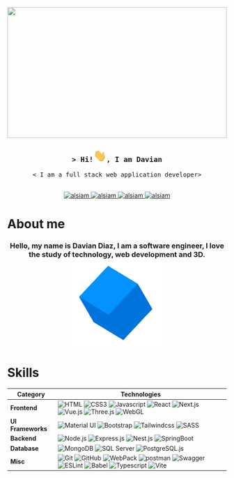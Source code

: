 <!-- Intro  -->
<img src="http://terminal.amorodio.es/files/2023/07/1366_2000-1038x576.jpg" width="100%" height="300">
<h3 align="center">
  <samp>&gt; Hi!<img src="https://raw.githubusercontent.com/ABSphreak/ABSphreak/master/gifs/Hi.gif" width="30px">, I am
    <b>Davian </b>
  </samp>
</h3>
<p align="center">
  <samp>
    < I am a full stack web application developer>
      <br>
      <br>
  </samp>
</p>

<p align="center">
  <a href="" target="_blank">
    <img src="https://img.shields.io/badge/LinkedIn-0077B5?style=for-the-badge&logo=linkedin&logoColor=white"
      alt="alsiam" />
  </a>
  <a href="" target="_blank">
    <img
      src="https://img.shields.io/badge/gmail-%23EA4335?style=for-the-badge&logo=gmail&logoColor=%23EA4335&labelColor=white"
      alt="alsiam" />
  </a>
  <a href="" target="_blank">
    <img src="https://img.shields.io/badge/Facebook-20BEFF?&style=for-the-badge&logo=facebook&logoColor=white"
      alt="alsiam" />
  </a>
  <a href="" target="_blank">
    <img src="https://img.shields.io/badge/Instagram-fe4164?style=for-the-badge&logo=instagram&logoColor=white"
      alt="alsiam" />
  </a>
</p>

<!-- About Section -->

# About me

<h3 align="center">Hello, my name is Davian Diaz, I am a software engineer, I love the study of technology, web
  development and 3D.
  <br />
  <img src="https://github.com/DavianDiazM/DavianDiazM/blob/main/static/cube-spinning.gif" alt="Descripción del GIF"
    width="40%" height="40%" />

  <br />


# Skills

| Category       | Technologies |
|----------------|--------------|
| **Frontend**   | <img src="https://img.shields.io/badge/HTML5-E34F26?style=for-the-badge&logo=html5&logoColor=white" alt="HTML"> <img src="https://img.shields.io/badge/CSS3-1572B6?style=for-the-badge&logo=css3&logoColor=white" alt="CSS3"> <img src="https://img.shields.io/badge/Javascript-F0DB4F?style=for-the-badge&labelColor=black&logo=javascript&logoColor=F0DB4F" alt="Javascript"> <img src="https://img.shields.io/badge/-React-61DBFB?style=for-the-badge&labelColor=black&logo=react&logoColor=61DBFB" alt="React"> <img src="https://img.shields.io/badge/next.js-000000?style=for-the-badge&logo=nextdotjs&logoColor=white" alt="Next.js"> <img src="https://img.shields.io/badge/Vue.js-%234FC08D?style=for-the-badge&logo=vuedotjs&logoColor=%234FC08D&labelColor=%23dcedf4" alt="Vue.js"> <img src="https://img.shields.io/badge/Three.js-%233C3C3D?style=for-the-badge&logo=threedotjs&logoColor=%23000000&labelColor=white" alt="Three.js"> <img src="https://img.shields.io/badge/WebGL-%23D81939?style=for-the-badge&logo=webgl&logoColor=%23990000&labelColor=white" alt="WebGL"> |
| **UI Frameworks** | <img src="https://img.shields.io/badge/Material%20UI-%23007FFF?style=for-the-badge&logo=mui&logoColor=%23007FFF&labelColor=%23242424" alt="Material UI"> <img src="https://img.shields.io/badge/Bootstrap-%237952B3?style=for-the-badge&logo=bootstrap&logoColor=%237952B3&labelColor=%23dcedf4" alt="Bootstrap"> <img src="https://img.shields.io/badge/Tailwindcss-%2306B6D4?style=for-the-badge&logo=tailwindcss&logoColor=%2306B6D4&labelColor=%23242424" alt="Tailwindcss"> <img src="https://img.shields.io/badge/SASS-hotpink.svg?style=for-the-badge&logo=SASS&logoColor=white" alt="SASS"> |
| **Backend**    | <img src="https://img.shields.io/badge/Nodejs-3C873A?style=for-the-badge&labelColor=black&logo=node.js&logoColor=3C873A" alt="Node.js"> <img src="https://img.shields.io/badge/Express.js-000000?style=for-the-badge&logo=express&logoColor=white" alt="Express.js"> <img src="https://img.shields.io/badge/Nest.js-%23E0234E?style=for-the-badge&logo=nestjs&logoColor=%23E0234E&labelColor=white" alt="Nest.js"> <img src="https://img.shields.io/badge/SpringBoot-%236DB33F?style=for-the-badge&logo=spring&logoColor=%236DB33F&labelColor=white" alt="SpringBoot"> |
| **Database**   | <img src="https://img.shields.io/badge/MongoDB-4EA94B?style=for-the-badge&logo=mongodb&logoColor=white" alt="MongoDB"> <img src="https://img.shields.io/badge/Sql%20Server-%23990000?style=for-the-badge&labelColor=%23e2e8ec" alt="SQL Server"> <img src="https://img.shields.io/badge/PostgreSql-%234169E1?style=for-the-badge&logo=postgresql&logoColor=%234169E1&labelColor=%23e2e8ec" alt="PostgreSQL.js"> |
| **Misc**       | <img src="https://img.shields.io/badge/Git-F05032?style=for-the-badge&logo=git&logoColor=white" alt="Git"> <img src="https://img.shields.io/badge/GitHub-%23181717?style=for-the-badge&logo=github&logoColor=%23181717&labelColor=white" alt="GitHub"> <img src="https://img.shields.io/badge/webpack-%238DD6F9.svg?style=for-the-badge&logo=webpack&logoColor=black" alt="WebPack"> <img src="https://img.shields.io/badge/Postman-FF6C37?style=for-the-badge&logo=postman&logoColor=white" alt="postman"> <img src="https://img.shields.io/badge/-Swagger-%23Clojure?style=for-the-badge&logo=swagger&logoColor=white" alt="Swagger"> <img src="https://img.shields.io/badge/ESLint-4B3263?style=for-the-badge&logo=eslint&logoColor=white" alt="ESLint"> <img src="https://img.shields.io/badge/Babel-F9DC3e?style=for-the-badge&logo=babel&logoColor=black" alt="Babel"> <img src="https://img.shields.io/badge/Typescript-007acc?style=for-the-badge&labelColor=black&logo=typescript&logoColor=007acc" alt="Typescript"> <img src="https://img.shields.io/badge/Vite-%23646CFF?style=for-the-badge&logo=vite&logoColor=%23646CFF&labelColor=white" alt="Vite"> |

  <!--
**DavianDiazM/DavianDiazM** is a ✨ _special_ ✨ repository because its `README.md` (this file) appears on your GitHub profile.

Here are some ideas to get you started:

- 🔭 I’m currently working on ...
- 🌱 I’m currently learning ...
- 👯 I’m looking to collaborate on ...
- 🤔 I’m looking for help with ...
- 💬 Ask me about ...
- 📫 How to reach me: ...
- 😄 Pronouns: ...
- ⚡ Fun fact: ...
-->
